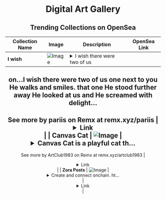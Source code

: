 <div align="center">

# Digital Art Gallery

## Trending Collections on OpenSea

| Collection Name                       | Image                                                                                     | Description                       | OpenSea Link                                                                                          |
|---------------------------------------|-------------------------------------------------------------------------------------------|-----------------------------------|--------------------------------------------------------------------------------------------------------|
| **I wish** | ![Image](https://i.seadn.io/s/raw/files/cb6acd456325c694bc08645a087a99d8.jpg?w=500&auto=format?w=200&auto=format) | <details><summary>I wish there were two of us
on...</summary>I wish there were two of us
one next to you
He walks and smiles.
that one
He stood further away
He looked at us and
He screamed with delight...
--
See more by pariis on Remx at remx.xyz/pariis</details> | <details><summary>Link</summary>[I wish](https://opensea.io/collection/i-wish-1)</details> |
| **Canvas Cat** | ![Image](https://i.seadn.io/s/raw/files/f990e2d490c6257520fb591a5d733b7f.png?w=500&auto=format?w=200&auto=format) | <details><summary>Canvas Cat is a playful cat th...</summary>Canvas Cat is a playful cat that hunts colors instead of mice! With every paint palette it gets, it creates a whole new world. This cat is not only beautiful but also full of positive energy and creativity!
--
See more by ArtClub1983  on Remx at remx.xyz/artclub1983</details> | <details><summary>Link</summary>[Canvas Cat](https://opensea.io/collection/canvas-cat-1)</details> |
| **Zora Posts** | ![Image](https://i.seadn.io/s/raw/files/0d6de448c22d943eba8798aa814a8f90.jpg?w=500&auto=format?w=200&auto=format) | <details><summary>Create and connect onchain. ht...</summary>Create and connect onchain. https://zora.co</details> | <details><summary>Link</summary>[Zora Posts](https://opensea.io/collection/zora-posts-12169)</details> |

</div>